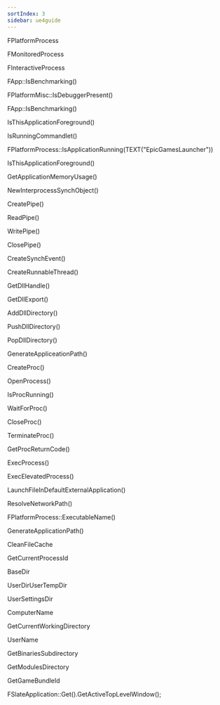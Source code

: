 ```yaml
---
sortIndex: 3
sidebar: ue4guide
---
```


FPlatformProcess

FMonitoredProcess

FInteractiveProcess

FApp::IsBenchmarking()

FPlatformMisc::IsDebuggerPresent()

FApp::IsBenchmarking()

IsThisApplicationForeground()

IsRunningCommandlet()

FPlatformProcess::IsApplicationRunning(TEXT("EpicGamesLauncher"))

IsThisApplicationForeground()

GetApplicationMemoryUsage()

NewInterprocessSynchObject()

CreatePipe()

ReadPipe()

WritePipe()

ClosePipe()

CreateSynchEvent()

CreateRunnableThread()

GetDllHandle()

GetDllExport()

AddDllDirectory()

PushDllDirectory()

PopDllDirectory()

GenerateAppliceationPath()

CreateProc()

OpenProcess()

IsProcRunning()

WaitForProc()

CloseProc()

TerminateProc()

GetProcReturnCode()

ExecProcess()

ExecElevatedProcess()

LaunchFileInDefaultExternalApplication()

ResolveNetworkPath()

FPlatformProcess::ExecutableName()

GenerateApplicationPath()

CleanFileCache

GetCurrentProcessId

BaseDir

UserDirUserTempDir

UserSettingsDir

ComputerName

GetCurrentWorkingDirectory

UserName

GetBinariesSubdirectory

GetModulesDirectory

GetGameBundleId

FSlateApplication::Get().GetActiveTopLevelWindow();
